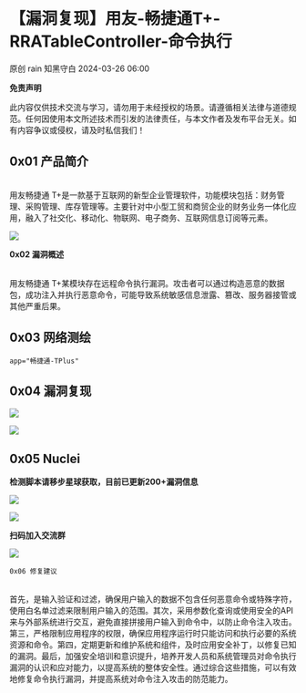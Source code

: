 #  【漏洞复现】用友-畅捷通T+-RRATableController-命令执行   
原创 rain  知黑守白   2024-03-26 06:00  
  
**免责声明**  
  
此内容仅供技术交流与学习，请勿用于未经授权的场景。请遵循相关法律与道德规范。任何因使用本文所述技术而引发的法律责任，与本文作者及发布平台无关。如有内容争议或侵权，请及时私信我们！  
## 0x01 产品简介  
  
          
用友畅捷通 T+是一款基于互联网的新型企业管理软件，功能模块包括：财务管理、采购管理、库存管理等。主要针对中小型工贸和商贸企业的财务业务一体化应用，融入了社交化、移动化、物联网、电子商务、互联网信息订阅等元素。  
  
![](https://mmbiz.qpic.cn/sz_mmbiz_png/sicaib9ysOXg10j0VPPWcNd6nuO4S7r2qkbNcm3Bh9LBI3tDzK8s2IX0WnjLZ2iaacEgv7nQ1rpMoGEBy2JGSEKibQ/640?wx_fmt=png&from=appmsg "")  
  
**0x02 漏洞概述**  
  
          
用友畅捷通 T+某模块存在远程命令执行漏洞。攻击者可以通过构造恶意的数据包，成功注入并执行恶意命令，可能导致系统敏感信息泄露、篡改、服务器接管或其他严重后果。  
## 0x03 网络测绘  
```
app="畅捷通-TPlus"
```  
## 0x04 漏洞复现  
  
![](https://mmbiz.qpic.cn/sz_mmbiz_png/sicaib9ysOXg10j0VPPWcNd6nuO4S7r2qkhJVyo0qsQ9SHxBDQXr3JXjCxafdhibUg8zJu83qAbqmHNibGujyDazEQ/640?wx_fmt=png&from=appmsg "")  
  
![](https://mmbiz.qpic.cn/sz_mmbiz_png/sicaib9ysOXg10j0VPPWcNd6nuO4S7r2qk51Pd2lmUV8aOzaR54iaWdbprLhlel11L4ibXwEMicibwYpYxvc00E4Of4A/640?wx_fmt=png&from=appmsg "")  
## 0x05 Nuclei  
  
**检测脚本请移步星球获取，目前已更新200+漏洞信息**  
  
![](https://mmbiz.qpic.cn/sz_mmbiz_jpg/sicaib9ysOXg1bd3oO7U9UNP8qZGN6iaibps3uTN8ibkcfq2jP2WroLlUqicDV0nLgKZKUlk730pxIictF97wGEFUNFHQ/640?wx_fmt=jpeg&from=appmsg "")  
  
![](https://mmbiz.qpic.cn/sz_mmbiz_png/sicaib9ysOXg10j0VPPWcNd6nuO4S7r2qkEH0Dibic1tMaicCCl32FKTrAdvekZrOQ0FBibXM9CneBW39AAGNOK1vd6A/640?wx_fmt=png&from=appmsg "")  
  
  
**扫码加入交流群**  
  
![](https://mmbiz.qpic.cn/sz_mmbiz_jpg/sicaib9ysOXg10j0VPPWcNd6nuO4S7r2qk5DHqppfwq8H72s4ic3vZ15KJHJkq1c0VYoYSYkibIGaUbr8dHylzKP3g/640?wx_fmt=jpeg&from=appmsg "")  
```
0x06 修复建议 

```  
  
          
首先，是输入验证和过滤，确保用户输入的数据不包含任何恶意命令或特殊字符，使用白名单过滤来限制用户输入的范围。其次，采用参数化查询或使用安全的API来与外部系统进行交互，避免直接拼接用户输入到命令中，以防止命令注入攻击。第三，严格限制应用程序的权限，确保应用程序运行时只能访问和执行必要的系统资源和命令。第四，定期更新和维护系统和组件，及时应用安全补丁，以修复已知的漏洞。最后，加强安全培训和意识提升，培养开发人员和系统管理员对命令执行漏洞的认识和应对能力，以提高系统的整体安全性。通过综合这些措施，可以有效地修复命令执行漏洞，并提高系统对命令注入攻击的防范能力。  
  
